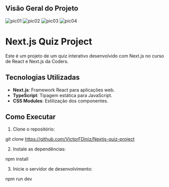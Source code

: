 ## Visão Geral do Projeto

![pic01](https://github.com/user-attachments/assets/d4ddcf40-eef5-43f5-8a53-e30e312386f6)
![pic02](https://github.com/user-attachments/assets/a90be6f6-efce-4c4a-8fee-86eb96bfe146)
![pic03](https://github.com/user-attachments/assets/294200d4-b62a-423f-9a21-330a5e8101eb)
![pic04](https://github.com/user-attachments/assets/d9ecc699-cb7f-46fa-a63e-057e43ef1192)

# Next.js Quiz Project

Este é um projeto de um quiz interativo desenvolvido com Next.js no curso de React e Next.js da Coders.

## Tecnologias Utilizadas

- **Next.js**: Framework React para aplicações web.
- **TypeScript**: Tipagem estática para JavaScript.
- **CSS Modules**: Estilização dos componentes.

## Como Executar

1. Clone o repositório:

git clone https://github.com/VictorFDiniz/Nextjs-quiz-project

2. Instale as dependências:

npm install

3. Inicie o servidor de desenvolvimento:

npm run dev
